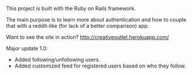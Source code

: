 This project is built with the Ruby on Rails framework.

The main purpose is to learn more about authentication and how to couple that with a reddit-like (for lack of a better comparison) app.

Want to see the site in action? http://creativeoutlet.herokuapp.com/

Major update 1.0:
- Added following/unfollowing users.
- Added customized feed for registered users based on who they follow.

